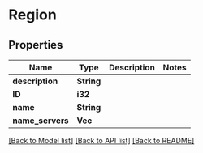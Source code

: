 # Region

## Properties

Name | Type | Description | Notes
------------ | ------------- | ------------- | -------------
**description** | **String** |  | 
**ID** | **i32** |  | 
**name** | **String** |  | 
**name_servers** | **Vec<String>** |  | 

[[Back to Model list]](../README.md#documentation-for-models) [[Back to API list]](../README.md#documentation-for-api-endpoints) [[Back to README]](../README.md)


